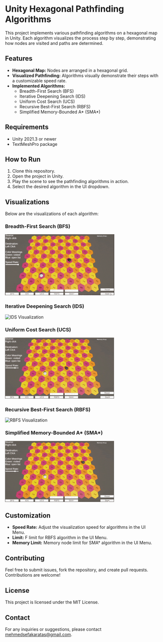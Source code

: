 # Unity Hexagonal Pathfinding Algorithms

This project implements various pathfinding algorithms on a hexagonal map in Unity. Each algorithm visualizes the process step by step, demonstrating how nodes are visited and paths are determined.

## Features
- **Hexagonal Map:** Nodes are arranged in a hexagonal grid.
- **Visualized Pathfinding:** Algorithms visually demonstrate their steps with a customizable speed rate.
- **Implemented Algorithms:**
  - Breadth-First Search (BFS)
  - Iterative Deepening Search (IDS)
  - Uniform Cost Search (UCS)
  - Recursive Best-First Search (RBFS)
  - Simplified Memory-Bounded A* (SMA*)

## Requirements
- Unity 2021.3 or newer
- TextMeshPro package

## How to Run
1. Clone this repository.
2. Open the project in Unity.
3. Play the scene to see the pathfinding algorithms in action.
4. Select the desired algorithm in the UI dropdown.

## Visualizations
Below are the visualizations of each algorithm:

### Breadth-First Search (BFS)
![BFS Visualization](Screenshots/BFS.gif)

### Iterative Deepening Search (IDS)
![IDS Visualization](Screenshots/IDS.gif)

### Uniform Cost Search (UCS)
![UCS Visualization](Screenshots/UCS.gif)

### Recursive Best-First Search (RBFS)
![RBFS Visualization](Screenshots/RBFS.gif)

### Simplified Memory-Bounded A* (SMA*)
![SMA* Visualization](Screenshots/SMAStar.gif)


## Customization
- **Speed Rate:** Adjust the visualization speed for algorithms in the UI Menu.
- **Limit:** F limit for RBFS algorithm in the UI Menu.
- **Memory Limit:** Memory node limit for SMA* algorithm in the UI Menu.

## Contributing
Feel free to submit issues, fork the repository, and create pull requests. Contributions are welcome!

## License
This project is licensed under the MIT License. 

## Contact
For any inquiries or suggestions, please contact [mehmedsefakaratas@gmail.com](mailto:mehmedsefakaratas@gmail.com).

